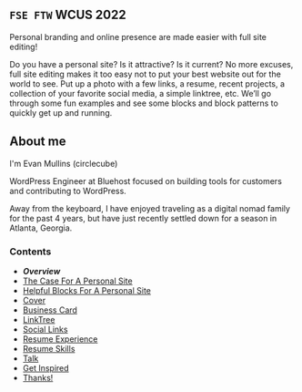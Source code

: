 ## `FSE FTW` WCUS 2022

Personal branding and online presence are made easier with full site editing!
 
Do you have a personal site? Is it attractive? Is it current? No more excuses, full site editing makes it too easy not to put your best website out for the world to see. Put up a photo with a few links, a resume, recent projects, a collection of your favorite social media, a simple linktree, etc. We’ll go through some fun examples and see some blocks and block patterns to quickly get up and running.

## About me

I'm Evan Mullins (circlecube)

WordPress Engineer at Bluehost focused on building tools for customers and contributing to WordPress.

Away from the keyboard, I have enjoyed traveling as a digital nomad family for the past 4 years, but have just recently settled down for a season in Atlanta, Georgia.

### Contents
- ***Overview***
- [The Case For A Personal Site](case-for-personal-site.md)
- [Helpful Blocks For A Personal Site](helpful-blocks.md)
 - [Cover](cover.md)
 - [Business Card](business-card.md)
 - [LinkTree](linktree-block.md)
 - [Social Links](social-links.md)
 - [Resume Experience](resume-experience.md)
 - [Resume Skills](resume-skills.md)
 - [Talk](talk.md)
- [Get Inspired](insipration.md)
- [Thanks!](thanks.md)